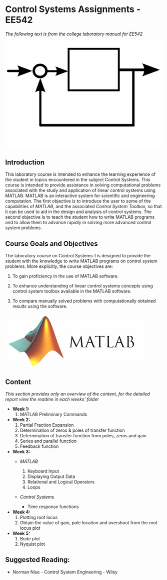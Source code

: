 # Control Systems Assignments - EE542

*The following text is from the college laboratory manual for EE542*

![](cs-img.png)

## Introduction

This laboratory course is intended to enhance the learning experience of the student in topics encountered in the subject Control Systems. This course is intended to provide assistance in solving computational problems associated with the study and application of linear control systems using MATLAB.  MATLAB is an interactive system for scientific and engineering computation. The first objective is to introduce the user to some of the capabilities of *MATLAB*, and the associated *Control System Toolbox*, so that it can be used to aid in the design and analysis of control systems. The second objective is to teach the student how to write MATLAB programs and to allow them to advance rapidly in solving more advanced control system problems.

## Course Goals and Objectives

The laboratory course on Control Systems-I is designed to provide the student with the knowledge to write MATLAB programs on control system problems. More explicitly, the course objectives are:

1.	To gain proficiency in the use of MATLAB software.
2.	To enhance understanding of linear control systems concepts using control system toolbox available in the MATLAB software.

3.	To compare manually solved problems with computationally obtained results using the software.

![](matlab.jpg)

## Content

*This section provides only an overview of the content, for the detailed report view the readme in each weeks' folder*

* **Week 1:**
    1. MATLAB Preliminary Commands
* **Week 2:**
    1. Partial Fraction Expansion
    2. Determination of zeros & poles of transfer function
    3.	Determination of transfer function from poles, zeros and gain
    4.	Series and parallel function 
    5. Feedback function
* **Week 3:**
    * *MATLAB*
        1. Keyboard Input
        1. Displaying Output Data
        1. Relational and Logical Operators
        1. Loops

    * *Control Systems*
        * Time response functions
* **Week 4:**
    1. Plotting root locus
    1. Obtain the value of gain, pole location and overshoot from the root locus plot
* **Week 5:**
    1. Bode plot
    1. Nyquist plot

## Suggested Reading:

* Norman Nise - Control System Engineering - Wiley
            